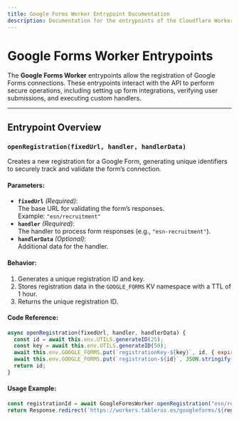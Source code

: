 ```yaml
---
title: Google Forms Worker Entrypoint Documentation
description: Documentation for the entrypoints of the Cloudflare Worker  that handles interactions with Google Forms.
---
```


# Google Forms Worker Entrypoints

The **Google Forms Worker** entrypoints allow the registration of Google Forms connections. These entrypoints interact with the API to perform secure operations, including setting up form integrations, verifying user submissions, and executing custom handlers.

---

## **Entrypoint Overview**

### **`openRegistration(fixedUrl, handler, handlerData)`**
Creates a new registration for a Google Form, generating unique identifiers to securely track and validate the form’s connection.

#### **Parameters**:
- **`fixedUrl`** *(Required)*:  
  The base URL for validating the form’s responses.  
  Example: `"esn/recruitment"`
- **`handler`** *(Required)*:  
  The handler to process form responses (e.g., `"esn-recruitment"`).
- **`handlerData`** *(Optional)*:  
  Additional data for the handler.

#### **Behavior**:
1. Generates a unique registration ID and key.
2. Stores registration data in the `GOOGLE_FORMS` KV namespace with a TTL of 1 hour.
3. Returns the unique registration ID.

#### **Code Reference**:
```javascript
async openRegistration(fixedUrl, handler, handlerData) {
  const id = await this.env.UTILS.generateID(25);
  const key = await this.env.UTILS.generateID(50);
  await this.env.GOOGLE_FORMS.put(`registrationKey-${key}`, id, { expirationTtl: 3600 });
  await this.env.GOOGLE_FORMS.put(`registration-${id}`, JSON.stringify({ fixedUrl, handler, handlerData, key }), { expirationTtl: 3600 });
  return id;
}
```

#### **Usage Example**:
```javascript
const registrationId = await GoogleFormsWorker.openRegistration("esn/recruitment", "esn-recruitment", { id: "test" });
return Response.redirect(`https://workers.tablerus.es/googleforms/${registrationId}`);
```
